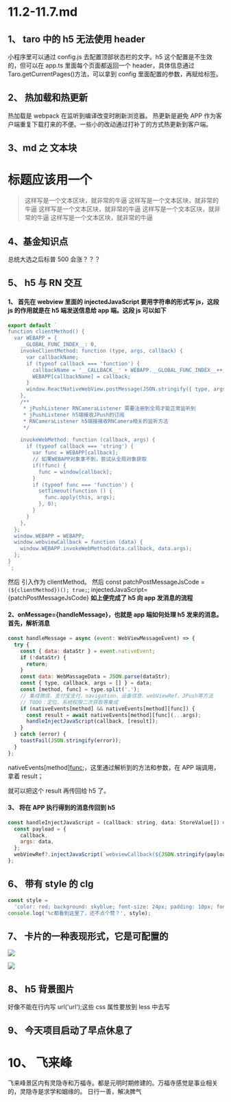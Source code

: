 # 11.2-11.7.md

## 1、 taro 中的 h5 无法使用 header

小程序里可以通过 config.js 去配置顶部状态栏的文字。h5 这个配置是不生效的，但可以在 app.ts 里面每个页面都返回一个 header，具体信息通过 Taro.getCurrentPages()方法，可以拿到 config 里面配置的参数，再赋给<AtNavBar />标签。

## 2、 热加载和热更新

热加载是 webpack 在监听到编译改变时刷新浏览器。
热更新是避免 APP 作为客户端重复下载打来的不便。一些小的改动通过打补丁的方式热更新到客户端。

## 3、md 之 文本块

# 标题应该用一个

> 这样写是一个文本区块，就非常的牛逼
> 这样写是一个文本区块，就非常的牛逼
> 这样写是一个文本区块，就非常的牛逼
> 这样写是一个文本区块，就非常的牛逼
> 这样写是一个文本区块，就非常的牛逼

## 4、基金知识点

总统大选之后标普 500 会涨？？？

## 5、 h5 与 RN 交互

#### 1、 首先在 webview 里面的 injectedJavaScript 要用字符串的形式写 js，这段 js 的作用就是在 h5 端发送信息给 app 端。这段 js 可以如下

```js
export default `
function clientMethod() {
  var WEBAPP = {
    __GLOBAL_FUNC_INDEX__: 0,
    invokeClientMethod: function (type, args, callback) {
      var callbackName;
      if (typeof callback === 'function') {
        callbackName = '__CALLBACK__' + WEBAPP.__GLOBAL_FUNC_INDEX__++;
        WEBAPP[callbackName] = callback;
      }
      window.ReactNativeWebView.postMessage(JSON.stringify({ type, args, callback: callbackName }));
    },
    /**
     * jPushListener RNCameraListener 需要注册到全局才能正常监听到
     * jPushListener h5端接收JPush的订阅
     * RNCameraListener h5端接接收RNCamera相关的监听方法
     */

    invokeWebMethod: function (callback, args) {
      if (typeof callback === 'string') {
        var func = WEBAPP[callback];
        // 如果WEBAPP对象拿不到，尝试从全局对象获取
        if(!func) {
          func = window[callback];
        }
        if (typeof func === 'function') {
          setTimeout(function () {
            func.apply(this, args);
          }, 0);
        }
      }
    },
  };
  window.WEBAPP = WEBAPP;
  window.webviewCallback = function (data) {
    window.WEBAPP.invokeWebMethod(data.callback, data.args);
  };
}
`;
```

然后 引入作为 clientMethod。
然后 const patchPostMessageJsCode = `(${clientMethod})(); true;`;
injectedJavaScript={patchPostMessageJsCode}
**如上便完成了 h5 向 app 发消息的流程**

#### 2、onMessage={handleMessage}，也就是 app 端如何处理 h5 发来的消息。首先，解析消息

```js
const handleMessage = async (event: WebViewMessageEvent) => {
  try {
    const { data: dataStr } = event.nativeEvent;
    if (!dataStr) {
      return;
    }
    const data: WebMassageData = JSON.parse(dataStr);
    const { type, callback, args = [] } = data;
    const [method, func] = type.split('.');
    // 集成微信、支付宝支付、navigation、设备信息、webViewRef、JPush等方法
    // TODO：定位、系统权限二次获取等集成
    if (nativeEvents[method] && nativeEvents[method][func]) {
      const result = await nativeEvents[method][func](...args);
      handleInjectJavaScript(callback, [result]);
    }
  } catch (error) {
    toastFail(JSON.stringify(error));
  }
};
```

nativeEvents[method][func](...args);，这里通过解析到的方法和参数，在 APP 端调用，拿着 result；

就可以把这个 result 再传回给 h5 了。

#### 3、 将在 APP 执行得到的消息传回到 h5

```js
const handleInjectJavaScript = (callback: string, data: StoreValue[]) => {
  const payload = {
    callback,
    args: data,
  };
  webViewRef?.injectJavaScript(`webviewCallback(${JSON.stringify(payload)})`);
};
```

## 6、 带有 style 的 clg

```js
const style =
  'color: red; background: skyblue; font-size: 24px; padding: 10px; font-weight: bold;';
console.log('%c都看到这里了，还不点个赞？', style);
```

## 7、 卡片的一种表现形式，它是可配置的

[![](https://img.shields.io/badge/macOS-Hackintosh-292e33?style=flat-square&logo=apple&logoColor=ffffff)](https://www.tonymacx86.com/)

[![](https://img.shields.io/badge/Honor-V30-f5010c?style=flat-square&logoColor=ffffff)](https://www.apple.com/)

## 8、 h5 背景图片

好像不能在行内写 url('url');这些 css 属性要放到 less 中去写

## 9、 今天项目启动了早点休息了

# 10、 飞来峰

飞来峰景区内有灵隐寺和万福寺。都是元明时期修建的。万福寺感觉是事业相关的，灵隐寺是求学和姻缘的。
日行一善，解决脾气

